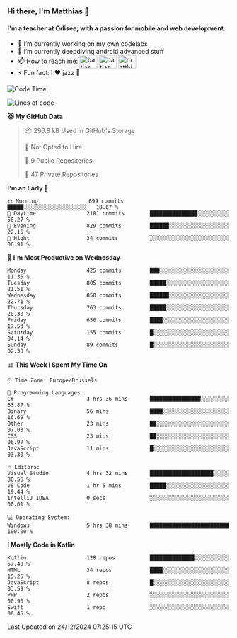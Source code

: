### Hi there, I'm Matthias 👋

#### I'm a teacher at Odisee, with a passion for mobile and web development.

- 🔭 I’m currently working on my own codelabs
- 🌱 I’m currently deepdiving android advanced stuff
- 📫 How to reach me: <a href="https://dev.to/batjas" target="_blank"><img align="center" src="https://raw.githubusercontent.com/rahuldkjain/github-profile-readme-generator/master/src/images/icons/Social/devto.svg" alt="batjas" height="30" width="40" /></a>
<a href="https://twitter.com/batjas" target="_blank"><img align="center" src="https://raw.githubusercontent.com/rahuldkjain/github-profile-readme-generator/master/src/images/icons/Social/twitter.svg" alt="batjas" height="30" width="40" /></a>
<a href="https://linkedin.com/in/matthiasdruwé" target="_blank"><img align="center" src="https://raw.githubusercontent.com/rahuldkjain/github-profile-readme-generator/master/src/images/icons/Social/linked-in-alt.svg" alt="matthiasdruwé" height="30" width="40" /></a>
- ⚡ Fun fact: I ❤ jazz 🎷


<!--START_SECTION:waka-->
![Code Time](http://img.shields.io/badge/Code%20Time-1%2C350%20hrs%2034%20mins-blue)

![Lines of code](https://img.shields.io/badge/From%20Hello%20World%20I%27ve%20Written-5.9%20million%20lines%20of%20code-blue)

**🐱 My GitHub Data** 

> 📦 296.8 kB Used in GitHub's Storage 
 > 
> 🚫 Not Opted to Hire
 > 
> 📜 9 Public Repositories 
 > 
> 🔑 47 Private Repositories 
 > 
**I'm an Early 🐤** 

```text
🌞 Morning                699 commits         █████░░░░░░░░░░░░░░░░░░░░   18.67 % 
🌆 Daytime                2181 commits        ███████████████░░░░░░░░░░   58.27 % 
🌃 Evening                829 commits         ██████░░░░░░░░░░░░░░░░░░░   22.15 % 
🌙 Night                  34 commits          ░░░░░░░░░░░░░░░░░░░░░░░░░   00.91 % 
```
📅 **I'm Most Productive on Wednesday** 

```text
Monday                   425 commits         ███░░░░░░░░░░░░░░░░░░░░░░   11.35 % 
Tuesday                  805 commits         █████░░░░░░░░░░░░░░░░░░░░   21.51 % 
Wednesday                850 commits         ██████░░░░░░░░░░░░░░░░░░░   22.71 % 
Thursday                 763 commits         █████░░░░░░░░░░░░░░░░░░░░   20.38 % 
Friday                   656 commits         ████░░░░░░░░░░░░░░░░░░░░░   17.53 % 
Saturday                 155 commits         █░░░░░░░░░░░░░░░░░░░░░░░░   04.14 % 
Sunday                   89 commits          █░░░░░░░░░░░░░░░░░░░░░░░░   02.38 % 
```


📊 **This Week I Spent My Time On** 

```text
🕑︎ Time Zone: Europe/Brussels

💬 Programming Languages: 
C#                       3 hrs 36 mins       ████████████████░░░░░░░░░   63.87 % 
Binary                   56 mins             ████░░░░░░░░░░░░░░░░░░░░░   16.69 % 
Other                    23 mins             ██░░░░░░░░░░░░░░░░░░░░░░░   07.03 % 
CSS                      23 mins             ██░░░░░░░░░░░░░░░░░░░░░░░   06.97 % 
JavaScript               11 mins             █░░░░░░░░░░░░░░░░░░░░░░░░   03.30 % 

🔥 Editors: 
Visual Studio            4 hrs 32 mins       ████████████████████░░░░░   80.56 % 
VS Code                  1 hr 5 mins         █████░░░░░░░░░░░░░░░░░░░░   19.44 % 
IntelliJ IDEA            0 secs              ░░░░░░░░░░░░░░░░░░░░░░░░░   00.01 % 

💻 Operating System: 
Windows                  5 hrs 38 mins       █████████████████████████   100.00 % 
```

**I Mostly Code in Kotlin** 

```text
Kotlin                   128 repos           ██████████████░░░░░░░░░░░   57.40 % 
HTML                     34 repos            ████░░░░░░░░░░░░░░░░░░░░░   15.25 % 
JavaScript               8 repos             █░░░░░░░░░░░░░░░░░░░░░░░░   03.59 % 
PHP                      2 repos             ░░░░░░░░░░░░░░░░░░░░░░░░░   00.90 % 
Swift                    1 repo              ░░░░░░░░░░░░░░░░░░░░░░░░░   00.45 % 
```




 Last Updated on 24/12/2024 07:25:15 UTC
<!--END_SECTION:waka-->
